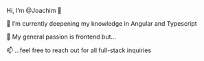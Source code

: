  Hi, I’m @Joachim 👋

👀 I’m currently deepening my knowledge in Angular and Typescript

🌱 My general passion is frontend but...

📫 ...feel free to reach out for all full-stack inquiries

<!---
ilsegaertner/ilsegaertner is a ✨ special ✨ repository because its `README.md` (this file) appears on your GitHub profile.
You can click the Preview link to take a look at your changes.
--->
